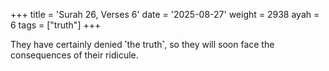 +++
title = 'Surah 26, Verses 6'
date = '2025-08-27'
weight = 2938
ayah = 6
tags = ["truth"]
+++

They have certainly denied ˹the truth˺, so they will soon face the consequences of their ridicule.